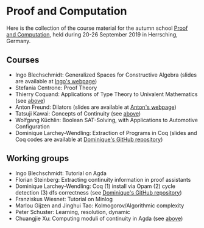 # Proof and Computation
Here is the collection of the course material for the autumn school [Proof and Computation](http://www.mathematik.uni-muenchen.de/~schwicht/pc19.php), held during 20-26 September 2019 in Herrsching, Germany.

## Courses
- Ingo Blechschmidt: Generalized Spaces for Constructive Algebra (slides are available at [Ingo's webpage](https://www.speicherleck.de/iblech/stuff/slides-herrsching2019.pdf))
- Stefania Centrone: Proof Theory
- Thierry Coquand: Applications of Type Theory to Univalent Mathematics (see [above](https://github.com/cj-xu/PC19/tree/master/Coquand))
- Anton Freund: Dilators (slides are available at [Anton's webpage](https://sites.google.com/view/antonfreund/talks))
- Tatsuji Kawai: Concepts of Continuity (see [above](https://github.com/cj-xu/PC19/tree/master/Kawai))
- Wolfgang Küchlin: Boolean SAT-Solving, with Applications to Automotive Configuration
- Dominique Larchey-Wendling: Extraction of Programs in Coq (slides and Coq codes are available at [Dominique's GitHub repository](https://github.com/DmxLarchey/PC19))

## Working groups
- Ingo Blechschmidt: Tutorial on Agda
- Florian Steinberg: Extracting continuity information in proof assistants
- Dominique Larchey-Wendling: Coq (1) install via Opam (2) cycle detection (3) dfs correctness (see [Dominique's GitHub repository](https://github.com/DmxLarchey/PC19))
- Franziskus Wiesnet: Tutorial on Minlog
- Marlou Gijzen and Jinghui Tao: Kolmogorov/Algorithmic complexity
- Peter Schuster: Learning, resolution, dynamic
- Chuangjie Xu: Computing moduli of continuity in Agda (see [above](https://github.com/cj-xu/PC19/tree/master/Xu))

